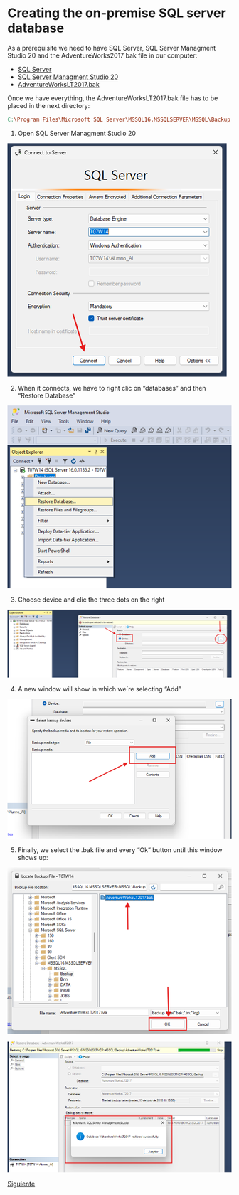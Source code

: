 # Creating the on-premise SQL server database

As a prerequisite we need to have SQL Server, SQL Server Managment Studio 20 and the AdventureWorks2017 bak file in our computer:

- [SQL Server](https://go.microsoft.com/fwlink/p/?linkid=2215158&clcid=0x40A&culture=es-es&country=es)
- [SQL Server Managment Studio 20](https://aka.ms/ssmsfullsetup)
- [AdventureWorksLT2017.bak](https://github.com/Microsoft/sql-server-samples/releases/download/adventureworks/AdventureWorksLT2017.bak)

Once we have everything, the AdventureWorksLT2017.bak file has to be placed in the next directory:

```makefile
C:\Program Files\Microsoft SQL Server\MSSQL16.MSSQLSERVER\MSSQL\Backup
```

1. Open  SQL Server Managment Studio 20

![img/image.png](img/image.png)

2. When it connects, we have to right clic on “databases” and then “Restore Database”

![img/cAP1.png](img/cAP1.png)

3. Choose device and clic the three dots on the right

![img/image.png](img/image%201.png)

4. A new window will show in which we´re selecting “Add”

![img/image.png](img/image%202.png)

5. Finally, we select the .bak file and every “Ok” button until this window shows up:

![img/image.png](img/image%203.png)

![img/image.png](img/image%204.png)

[Siguiente](https://github.com/Daniel-Tajamar/End-to-End-Data-Engineering-Project/blob/main/configure-SQL-server-for-remote-access.md)